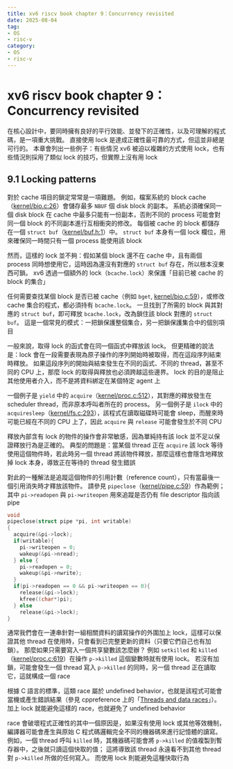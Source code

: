 ```yaml
---
title: xv6 riscv book chapter 9：Concurrency revisited
date: 2025-08-04
tag: 
- OS
- risc-v
category: 
- OS
- risc-v
---
```


# xv6 riscv book chapter 9：Concurrency revisited

在核心設計中，要同時擁有良好的平行效能、並發下的正確性，以及可理解的程式碼，是一項重大挑戰。 直接使用 lock 是達成正確性最可靠的方式，但這並非總是可行的。 本章會列出一些例子：有些情況 xv6 被迫以複雜的方式使用 lock，也有些情況則採用了類似 lock 的技巧，但實際上沒有用 lock

## 9.1 Locking patterns

對於 cache 項目的鎖定常常是一項難題。 例如，檔案系統的 block cache（[kernel/bio.c:26](https://github.com/mit-pdos/xv6-riscv/blob/riscv//kernel/bio.c#L26)）會儲存最多 `NBUF` 個 disk block 的副本。 系統必須確保同一個 disk block 在 cache 中最多只能有一份副本，否則不同的 process 可能會對同一個 block 的不同副本進行互相衝突的修改。 每個被 cache 的 block 都儲存在一個 `struct buf`（[kernel/buf.h:1](https://github.com/mit-pdos/xv6-riscv/blob/riscv//kernel/buf.h#L1)）中。 `struct buf` 本身有一個 lock 欄位，用來確保同一時間只有一個 process 能使用該 block

然而，這樣的 lock 並不夠：假如某個 block 還不在 cache 中，且有兩個 process 同時想使用它，這時因為還沒有對應的 `struct buf` 存在，所以根本沒東西可鎖。 xv6 透過一個額外的 lock（`bcache.lock`）來保護「目前已被 cache 的 block 的集合」

任何需要查找某個 block 是否已被 cache（例如 `bget`, [kernel/bio.c:59](https://github.com/mit-pdos/xv6-riscv/blob/riscv//kernel/bio.c#L59)），或修改 cache 集合的程式，都必須持有 `bcache.lock`。 一旦找到了所需的 block 與其對應的 `struct buf`，即可釋放 `bcache.lock`，改為鎖住該 block 對應的 `struct buf`。 這是一個常見的模式：一把鎖保護整個集合，另一把鎖保護集合中的個別項目

一般來說，取得 lock 的函式會在同一個函式中釋放該 lock。 但更精確的說法是：lock 會在一段需要表現為原子操作的序列開始時被取得，而在這段序列結束時釋放。 如果這段序列的開始與結束發生在不同的函式、不同的 thread，甚至不同的 CPU 上，那麼 lock 的取得與釋放也必須跨越這些邊界。 lock 的目的是阻止其他使用者介入，而不是將資料綁定在某個特定 agent 上

一個例子是 `yield` 中的 `acquire`（[kernel/proc.c:512](https://github.com/mit-pdos/xv6-riscv/blob/riscv//kernel/proc.c#L512)），其對應的釋放發生在 scheduler thread，而非原本呼叫者所在的 process。 另一個例子是 `ilock` 中的 `acquiresleep`（[kernel/fs.c:293](https://github.com/mit-pdos/xv6-riscv/blob/riscv//kernel/fs.c#L293)），該程式在讀取磁碟時可能會 sleep，而醒來時可能已經在不同的 CPU 上了，因此 `acquire` 與 `release` 可能會發生於不同 CPU

釋放內部含有 lock 的物件的操作會非常敏感，因為單純持有該 lock 並不足以保證釋放行為是正確的。 典型的問題是：當某個 thread 正在 `acquire` 該 lock 等待使用這個物件時，若此時另一個 thread 將該物件釋放，那麼這樣也會隱含地釋放掉 lock 本身，導致正在等待的 thread 發生錯誤

對此的一種解法是追蹤這個物件的引用計數（reference count），只有當最後一個引用消失時才釋放該物件。 請參見 `pipeclose`（[kernel/pipe.c:59](https://github.com/mit-pdos/xv6-riscv/blob/riscv//kernel/pipe.c#L59)）作為範例； 其中 `pi->readopen` 與 `pi->writeopen` 用來追蹤是否仍有 file descriptor 指向該 pipe

```c
void
pipeclose(struct pipe *pi, int writable)
{
  acquire(&pi->lock);
  if(writable){
    pi->writeopen = 0;
    wakeup(&pi->nread);
  } else {
    pi->readopen = 0;
    wakeup(&pi->nwrite);
  }
  if(pi->readopen == 0 && pi->writeopen == 0){
    release(&pi->lock);
    kfree((char*)pi);
  } else
    release(&pi->lock);
}
```

通常我們會在一連串針對一組相關資料的讀寫操作的外圍加上 lock，這樣可以保證其他 thread 在使用時，只會看到已完整更新的資料（只要它們自己也有加鎖）。 那麼如果只需要寫入一個共享變數該怎麼辦？ 例如 `setkilled` 和 `killed`（[kernel/proc.c:619](https://github.com/mit-pdos/xv6-riscv/blob/riscv//kernel/proc.c#L619)）在操作 `p->killed` 這個變數時就有使用 lock。 若沒有加鎖，可能會發生一個 thread 寫入 `p->killed` 的同時，另一個 thread 正在讀取它，這就構成一個 race

根據 C 語言的標準，這類 race 屬於 undefined behavior，也就是該程式可能會當機或產生錯誤結果（參見 cppreference 上的「[Threads and data races](https://en.cppreference.com/w/c/language/memory_model.html)」）。 加上 lock 就能避免這樣的 race，也就避免了 undefined behavior

race 會破壞程式正確性的其中一個原因是，如果沒有使用 lock 或其他等效機制，編譯器可能會產生與原始 C 程式碼邏輯完全不同的機器碼來進行記憶體的讀寫。 例如，一個 thread 呼叫 `killed` 時，其機器碼可能會將 `p->killed` 的值複製到暫存器中，之後就只讀這個快取的值； 這將導致該 thread 永遠看不到其他 thread 對 `p->killed` 所做的任何寫入。 而使用 lock 則能避免這種快取行為
